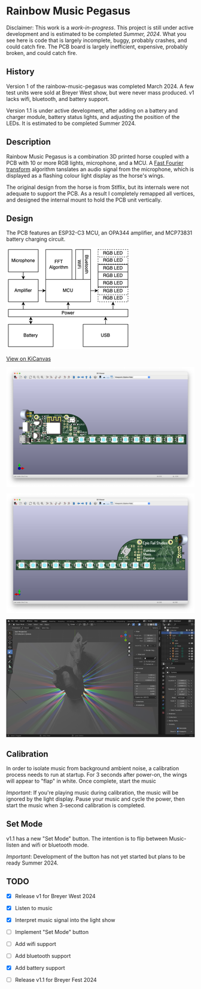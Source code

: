 # Rainbow Music Pegasus

Disclaimer: This work is a *work-in-progress*.  This project is still under
active development and is estimated to be completed _Summer, 2024_.
What you see here is code that is largely incomplete, buggy, probably crashes,
and could catch fire. The PCB board is largely inefficient, expensive,
probably broken, and could catch fire.

## History

Version 1 of the rainbow-music-pegasus was completed March 2024.  A few
test units were sold at Breyer West show, but were never mass produced.
v1 lacks wifi, bluetooth, and battery support.

Version 1.1 is under active development, after adding on a battery and
charger module, battery status lights, and adjusting the position of the
LEDs.  It is estimated to be completed Summer 2024.

## Description

Rainbow Music Pegasus is a combination 3D printed horse coupled with a PCB
with 10 or more RGB lights, microphone, and a MCU.  A
[Fast Fourier transform](https://en.wikipedia.org/wiki/Fast_Fourier_transform)
algorithm tanslates an audio signal from the microphone, which is displayed
as a flashing colour light display as the horse's wings.

The original design from the horse is from Stlflix, but its internals were
not adequate to support the PCB.  As a result I completely remapped all
vertices, and designed the internal mount to hold the PCB unit vertically.

## Design

The PCB features an ESP32-C3 MCU, an OPA344 amplifier, and MCP73831 battery
charging circuit.

![Block Diagram](assets/block-diagram.png)

[View on KiCanvas](https://kicanvas.org/?github=https%3A%2F%2Fgithub.com%2Fadamm%2Frainbow-music-pegasus%2Fblob%2Fmaster%2Fpcb%2Frainbow-music-pegasus.kicad_pro)

![PCB v1.1 Front](assets/pcb-front.png)

![PCB v1.1 Back](assets/pcb-back.png)

![Rendering](assets/rendering.png)


## Calibration

In order to isolate music from background ambient noise, a calibration
process needs to run at startup.  For 3 seconds after power-on, the wings
will appear to "flap" in white.  Once complete, start the music 

*Important*: If you're playing music during calibration, the music will be
ignored by the light display.  Pause your music and cycle the power, then
start the music when 3-second calibration is completed.

## Set Mode

v1.1 has a new "Set Mode" button.  The intention is to flip between
Music-listen and wifi or bluetooth mode.

*Important*: Development of the button has not yet started but plans to be
ready Summer 2024.

## TODO

- [X] Release v1 for Breyer West 2024
- [X] Listen to music
- [X] Interpret music signal into the light show
- [ ] Implement "Set Mode" button
- [ ] Add wifi support
- [ ] Add bluetooth support
- [X] Add battery support
- [ ] Release v1.1 for Breyer Fest 2024


